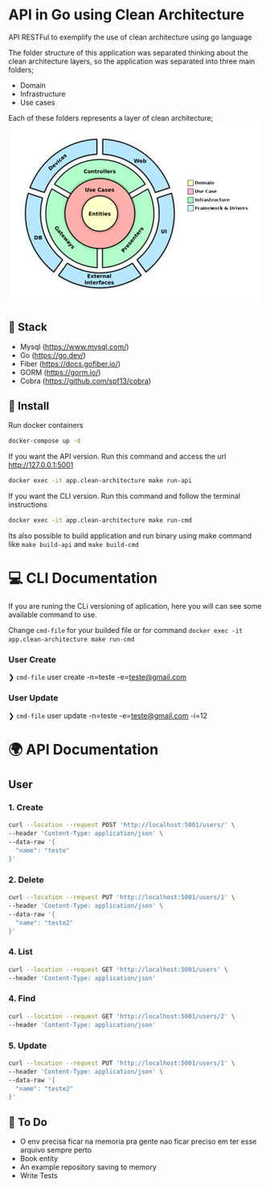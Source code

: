 # API in Go using Clean Architecture
API RESTFul to exemplify the use of clean architecture using go language

The folder structure of this application was separated thinking about the clean architecture layers, so the application was separated into three main folders;
- Domain
- Infrastructure
- Use cases

Each of these folders represents a layer of clean architecture;
![clean-archicture](clean-architecture.png)

## 📌 Stack
- Mysql (https://www.mysql.com/)
- Go (https://go.dev/)
- Fiber (https://docs.gofiber.io/)
- GORM (https://gorm.io/)
- Cobra (https://github.com/spf13/cobra)

## 🚀 Install
Run docker containers
```sh
docker-compose up -d
```

If you want the API version. Run this command and access the url http://127.0.0.1:5001
```sh
docker exec -it app.clean-architecture make run-api
```

If you want the CLI version. Run this command and follow the terminal instructions
```sh
docker exec -it app.clean-architecture make run-cmd
```

Its also possible to build application and run binary using make command like `make build-api` and `make build-cmd`

# 💻 CLI Documentation
If you are runing the CLi versioning of aplication, here you will can see some available command to use.

Change `cmd-file` for your builded file or for command `docker exec -it app.clean-architecture make run-cmd`

### User Create
❯ `cmd-file` user create -n=teste -e=teste@gmail.com

### User Update

❯ `cmd-file` user update -n=teste -e=teste@gmail.com -i=12

# 🌍 API Documentation

## User

### 1. Create
```sh
curl --location --request POST 'http://localhost:5001/users/' \
--header 'Content-Type: application/json' \
--data-raw '{
  "name": "teste"
}'
```

### 2. Delete
```sh
curl --location --request PUT 'http://localhost:5001/users/1' \
--header 'Content-Type: application/json' \
--data-raw '{
  "name": "teste2"
}'
```

### 4. List
```sh
curl --location --request GET 'http://localhost:5001/users' \
--header 'Content-Type: application/json'
```

### 4. Find
```sh
curl --location --request GET 'http://localhost:5001/users/2' \
--header 'Content-Type: application/json'
```

### 5. Update
```sh
curl --location --request PUT 'http://localhost:5001/users/1' \
--header 'Content-Type: application/json' \
--data-raw '{
  "name": "teste2"
}'
```

## 📝 To Do 
- O env precisa ficar na memoria pra gente nao ficar preciso em ter esse arquivo sempre perto
- Book entity
- An example repository saving to memory
- Write Tests